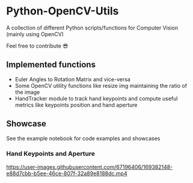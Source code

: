 # Python-OpenCV-Utils

A collection of different Python scripts/functions for Computer Vision (mainly using OpenCV)

Feel free to contribute 😎

## Implemented functions
- Euler Angles to Rotation Matrix and vice-versa
- Some OpenCV utility functions like resize img maintaining the ratio of the image
- HandTracker module to track hand keypoints and compute useful metrics like keypoints position and hand aperture

## Showcase
See the example notebook for code examples and showcases

### Hand Keypoints and Aperture

https://user-images.githubusercontent.com/67196406/169382148-e88d7cbb-b5ee-46ce-807f-32a89e8188dc.mp4

